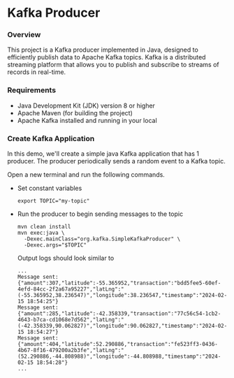 # Kafka Producer

### Overview

This project is a Kafka producer implemented in Java, designed to efficiently publish data to Apache Kafka topics. Kafka is a distributed streaming platform that allows you to publish and subscribe to streams of records in real-time.

### Requirements

-   Java Development Kit (JDK) version 8 or higher
-   Apache Maven (for building the project)
-   Apache Kafka installed and running in your local

### Create Kafka Application

In this demo, we'll create a simple java Kafka application that has 1 producer. The producer periodically sends a random event
to a Kafka topic.


Open a new terminal and run the following commands.

-   Set constant variables

    ```shell
    export TOPIC="my-topic"
    ```

-   Run the producer to begin sending messages to the topic

    ```shell
    mvn clean install
    mvn exec:java \
      -Dexec.mainClass="org.kafka.SimpleKafkaProducer" \
      -Dexec.args="$TOPIC"

    ```
    Output logs should look similar to

    ```
    ...
    Message sent: {"amount":307,"latitude":-55.365952,"transaction":"bdd5fee5-60ef-4efd-84cc-2f2a67a95227","latLng":"(-55.365952,38.236547)","longitude":38.236547,"timestamp":"2024-02-15 18:54:25"}
    Message sent: {"amount":285,"latitude":-42.358339,"transaction":"77c56c54-1cb2-4643-b7ca-cd1068e7d562","latLng":"(-42.358339,90.062827)","longitude":90.062827,"timestamp":"2024-02-15 18:54:27"}
    Message sent: {"amount":404,"latitude":52.290886,"transaction":"fe523ff3-0436-4b67-8f16-479200a2b3fe","latLng":"(52.290886,-44.808988)","longitude":-44.808988,"timestamp":"2024-02-15 18:54:28"}
    ...
    ```
